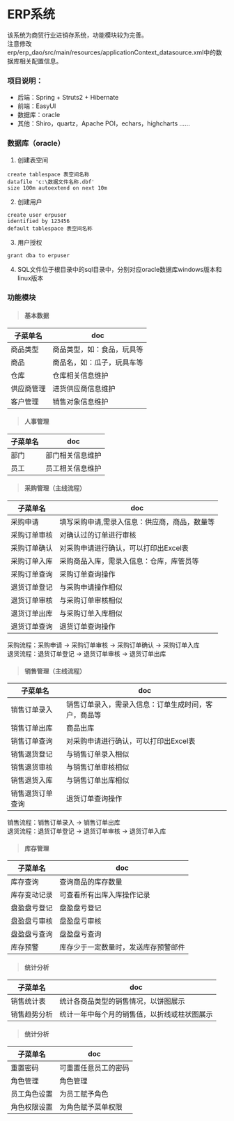 # ERP系统
该系统为商贸行业进销存系统，功能模块较为完善。   
注意修改 erp/erp_dao/src/main/resources/applicationContext_datasource.xml中的数据库相关配置信息。


### 项目说明：
- 后端：Spring + Struts2 + Hibernate
- 前端：EasyUI
- 数据库：oracle
- 其他：Shiro，quartz，Apache POI，echars，highcharts ......

### 数据库（oracle）
1. 创建表空间

```
create tablespace 表空间名称 
datafile 'c:\数据文件名称.dbf' 
size 100m autoextend on next 10m
```

2. 创建用户

```
create user erpuser
identified by 123456
default tablespace 表空间名称
```

3. 用户授权 

```
grant dba to erpuser
```

4. SQL文件位于根目录中的sql目录中，分别对应oracle数据库windows版本和linux版本




### 功能模块
> #### 基本数据

子菜单名 | doc
---|---
商品类型 | 商品类型，如：食品，玩具等
商品 | 商品名，如：瓜子，玩具车等
仓库 | 仓库相关信息维护
供应商管理 | 进货供应商信息维护
客户管理 | 销售对象信息维护

> #### 人事管理

子菜单名 | doc
---|---
部门 | 部门相关信息维护
员工 | 员工相关信息维护

> #### 采购管理（主线流程）

子菜单名 | doc
---|---
采购申请 | 填写采购申请,需录入信息：供应商，商品，数量等
采购订单审核 | 对确认过的订单进行审核
采购订单确认 | 对采购申请进行确认，可以打印出Excel表
采购订单入库 | 采购商品入库，需录入信息：仓库，库管员等
采购订单查询 | 采购订单查询操作
退货订单登记 | 与采购申请操作相似
退货订单审核 | 与采购订单审核相似
退货订单出库 | 与采购订单入库相似
退货订单查询 | 退货订单查询操作

采购流程：采购申请 -> 采购订单审核 -> 采购订单确认 -> 采购订单入库  
退货流程：退货订单登记 -> 退货订单审核 -> 退货订单出库

> #### 销售管理（主线流程）

子菜单名 | doc
---|---
销售订单录入 | 销售订单录入，需录入信息：订单生成时间，客户，商品等
销售订单出库 | 商品出库
销售订单查询 | 对采购申请进行确认，可以打印出Excel表
销售退货登记 | 与销售订单录入相似
销售退货审核 | 与销售订单审核相似
销售退货入库 | 与销售订单出库相似
销售退货订单查询 | 退货订单查询操作

销售流程：销售订单录入 -> 销售订单出库  
退货流程：退货订单登记 -> 退货订单审核 -> 退货订单入库

> #### 库存管理

子菜单名 | doc
---|---
库存查询 | 查询商品的库存数量
库存变动记录 | 可查看所有出库入库操作记录
盘盈盘亏登记 | 盘盈盘亏登记
盘盈盘亏审核 | 盘盈盘亏审核
盘盈盘亏查询 | 盘盈盘亏查询
库存预警 | 库存少于一定数量时，发送库存预警邮件

> #### 统计分析

子菜单名 | doc
---|---
销售统计表 | 统计各商品类型的销售情况，以饼图展示
销售趋势分析 | 统计一年中每个月的销售值，以折线或柱状图展示

> #### 统计分析

子菜单名 | doc
---|---
重置密码 | 可重置任意员工的密码
角色管理 | 角色管理
员工角色设置 | 为员工赋予角色
角色权限设置 | 为角色赋予菜单权限





